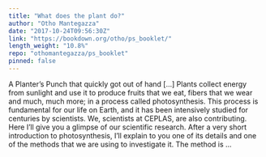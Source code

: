 ```yaml
---
title: "What does the plant do?"
author: "Otho Mantegazza"
date: "2017-10-24T09:56:30Z"
link: "https://bookdown.org/otho/ps_booklet/"
length_weight: "10.8%"
repo: "othomantegazza/ps_booklet"
pinned: false
---
```


A Planter’s Punch that quickly got out of hand [...] Plants collect energy from sunlight and use it to produce fruits that we eat, fibers that we wear and much, much more; in a process called photosynthesis. This process is fundamental for our life on Earth, and it has been intensively studied for centuries by scientists. We, scientists at CEPLAS, are also contributing. Here I’ll give you a glimpse of our scientific research. After a very short introduction to photosynthesis, I’ll explain to you one of its details and one of the methods that we are using to investigate it. The method is ...
